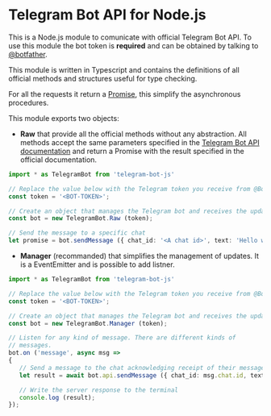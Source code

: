 # Telegram Bot API for Node.js

This is a Node.js module to comunicate with official Telegram Bot API. To use this module the bot token is **required** and can be obtained by talking to [@botfather](https://telegram.me/BotFather).

This module is written in Typescript and contains the definitions of all official methods and structures useful for type checking.

For all the requests it return a [Promise](https://developer.mozilla.org/en-US/docs/Web/JavaScript/Reference/Global_Objects/Promise), this simplify the asynchronous procedures.


This module exports two objects:
 - **Raw** that provide all the official methods without any abstraction. All methods accept the same parameters specified in the [Telegram Bot API documentation](https://core.telegram.org/bots/api) and return a Promise with the result specified in the official documentation.
 ```ts
import * as TelegramBot from 'telegram-bot-js'

// Replace the value below with the Telegram token you receive from @BotFather
const token = '<BOT-TOKEN>';

// Create an object that manages the Telegram bot and receives the updates.
const bot = new TelegramBot.Raw (token);

// Send the message to a specific chat
let promise = bot.sendMessage ({ chat_id: '<A chat id>', text: 'Hello world!' });
 ```

 - **Manager** (recommanded) that simplifies the management of updates. It is a EventEmitter and is possible to add listner.

 
 ```ts
import * as TelegramBot from 'telegram-bot-js'

// Replace the value below with the Telegram token you receive from @BotFather
const token = '<BOT-TOKEN>';

// Create an object that manages the Telegram bot and receives the updates.
const bot = new TelegramBot.Manager (token);

// Listen for any kind of message. There are different kinds of
// messages.
bot.on ('message', async msg => 
{
    // Send a message to the chat acknowledging receipt of their message
    let result = await bot.api.sendMessage ({ chat_id: msg.chat.id, text: 'Hi!' });

    // Write the server response to the terminal
    console.log (result);
});